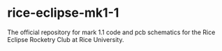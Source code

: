# rice-eclipse-mk1-1
The official repository for mark 1.1 code and pcb schematics for the Rice Eclipse Rocketry Club at Rice University.
